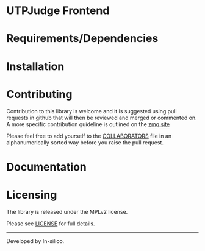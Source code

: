 UTPJudge Frontend
=============


Requirements/Dependencies
=========================


Installation
============



Contributing
============

Contribution to this library is welcome and it is suggested using pull requests in github that will then be reviewed and merged or commented on. A more specific
contribution guideline is outlined on the [zmq site](http://zeromq.org/docs:contributing)

Please feel free to add yourself to the [COLLABORATORS](https://github.com/in-silico/judge-frontend/blob/master/COLLABORATORS) file in an alphanumerically
sorted way before you raise the pull request.

Documentation
=============


Licensing
=========

The library is released under the MPLv2 license.

Please see [LICENSE](https://github.com/in-silico/judge-frontend/blob/master/LICENSE) for full details.

_______

Developed by In-silico.
